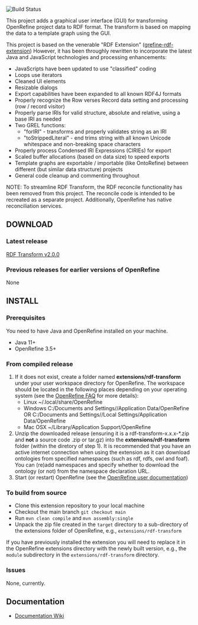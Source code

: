 ![Build Status](https://github.com/AtesComp/rdf-transform/workflows/Java%20CI%20with%20Maven/badge.svg)

This project adds a graphical user interface (GUI) for transforming OpenRefine project data to RDF format. The transform is based on mapping the data to a template graph using the GUI.

This project is based on the venerable "RDF Extension" ([grefine-rdf-extension](https://github.com/stkenny/grefine-rdf-extension))
However, it has been throughly rewritten to incorporate the latest Java and JavaScript technologies and processing enhancements:
  * JavaScripts have been updated to use "classified" coding
  * Loops use iterators
  * Cleaned UI elements
  * Resizable dialogs
  * Export capabilities have been expanded to all known RDF4J formats
  * Properly recognize the Row verses Record data setting and processing (row / record visitor)
  * Properly parse IRIs for valid structure, absolute and relative, using a base IRI as needed
  * Two GREL functions:
    * "forIRI" - transforms and properly validates string as an IRI
    * "toStrippedLiteral" - end trims string with all known Unicode whitespace and non-breaking space characters
  * Properly process Condensed IRI Expressions (CIRIEs) for export
  * Scaled buffer allocations (based on data size) to speed exports
  * Template graphs are exportable / importable (like OntoRefine) between different (but similar data structure) projects
  * General code cleanup and commenting throughout

NOTE: To streamline RDF Transform, the RDF reconcile functionality has been removed from this project.  The reconcile code is intended to be recreated as a separate project.  Additionally, OpenRefine has native reconciliation services. 

## DOWNLOAD

### Latest release

[RDF Transform v2.0.0](https://github.com/AtesComp/rdf-transform/releases/download/v2.0.0/rdf-transform-2.0.0.zip)

### Previous releases for earlier versions of OpenRefine

None

## INSTALL

### Prerequisites

You need to have Java and OpenRefine installed on your machine.
  * Java 11+
  * OpenRefine 3.5+

### From compiled release

1. If it does not exist, create a folder named **extensions/rdf-transform** under your user workspace directory for OpenRefine. The workspace should be located in the following places depending on your operating system (see the [OpenRefine FAQ](https://github.com/OpenRefine/OpenRefine/wiki/FAQ-Where-Is-Data-Stored) for more details):
    * Linux ~/.local/share/OpenRefine
    * Windows C:/Documents and Settings/<user>/Application Data/OpenRefine OR C:/Documents and Settings/<user>/Local Settings/Application Data/OpenRefine
    * Mac OSX ~/Library/Application Support/OpenRefine
2. Unzip the downloaded release (ensuring it is a rdf-transform-x.x.x-*.zip and **not** a source code .zip or tar.gz) into the **extensions/rdf-transform** folder (within the diretory of step 1).
It is recommended that you have an active internet connection when using the extension as it can download ontologies from specified namespaces (such as rdf, rdfs, owl and foaf). You can (re)add namespaces and specify whether to download the ontology (or not) from the namespace declaration URL.
3. Start (or restart) OpenRefine (see the [OpenRefine user documentation](https://github.com/OpenRefine/OpenRefine/wiki/Installation-Instructions#release-version))

### To build from source
- Clone this extension repository to your local machine
- Checkout the main branch `git checkout main`
- Run `mvn clean compile` and `mvn assembly:single`
- Unpack the zip file created in the `target` directory to a sub-directory of the extensions folder of OpenRefine, e.g., `extensions/rdf-transform`

If you have previously installed the extension you will need to replace it in the OpenRefine extensions directory with the newly built version, e.g., the `module` subdirectory in the `extensions/rdf-transform` directory.

### Issues
None, currently.

## Documentation
* [Documentation Wiki](https://github.com/AtesComp/rdf-transform/wiki)
